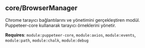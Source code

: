 <a name="module_core/BrowserManager"></a>

## core/BrowserManager
Chrome tarayıcı bağlantılarını ve yönetimini gerçekleştiren modül.Puppeteer-core kullanarak tarayıcı örneklerini yönetir.

**Requires**: <code>module:puppeteer-core</code>, <code>module:axios</code>, <code>module:events</code>, <code>module:path</code>, <code>module:chalk</code>, <code>module:debug</code>  
